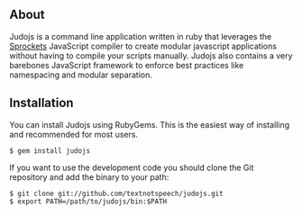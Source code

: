 ## About
Judojs is a command line application written in ruby that leverages the [Sprockets](http://getsprockets.org/) JavaScript compiler to create modular javascript applications without having to compile your scripts manually. Judojs also contains a very barebones JavaScript framework to enforce best practices like namespacing and modular separation.

## Installation

You can install Judojs using RubyGems. This is the easiest way of installing and recommended for most users.

	$ gem install judojs


If you want to use the development code you should clone the Git repository and add the binary to your path:

	$ git clone git://github.com/textnotspeech/judojs.git
	$ export PATH=/path/to/judojs/bin:$PATH
